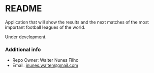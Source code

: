 # README #

Application that will show the results and the next matches of the most important football leagues of the world.

Under development.

### Additional info ###

* Repo Owner: Walter Nunes Filho
* Email: jnunes.walter@gmail.com